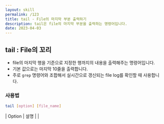 ```yaml
---
layout: skill
permalink: /123
title: tail - File의 마지막 부분 출력하기
description: tail은 file의 마지막 부분을 출력하는 명령어입니다.
date: 2023-04-03
---
```



## tail : File의 꼬리

- file의 마지막 행을 기준으로 지정한 행까지의 내용을 출력해주는 명령어입니다.
- 기본 값으로는 마지막 10줄을 출력합니다.
- 주로 `grep` 명령어와 조합해서 실시간으로 갱신되는 file log를 확인할 때 사용합니다.


### 사용법

```sh
tail [option] [file_name]
```

| Option | 설명 |
| 